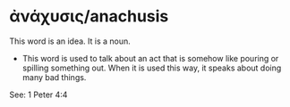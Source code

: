# ἀνάχυσις/anachusis
This word is an idea. It is a noun. 
* This word is used to talk about an act that is somehow like pouring or spilling something out. When it is used this way, it speaks about doing many bad things. 

See: 1 Peter 4:4

